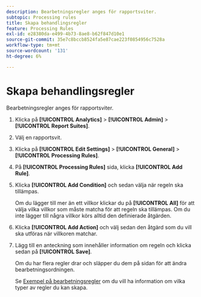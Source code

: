```yaml
---
description: Bearbetningsregler anges för rapportsviter.
subtopic: Processing rules
title: Skapa behandlingsregler
feature: Processing Rules
exl-id: e28380da-e499-4b73-8ae8-b62f847d10e1
source-git-commit: 35e7c8bccb8524fa5e87cae223f0854956c7528a
workflow-type: tm+mt
source-wordcount: '131'
ht-degree: 6%

---
```


# Skapa behandlingsregler

Bearbetningsregler anges för rapportsviter.

1. Klicka på **[!UICONTROL Analytics]** > **[!UICONTROL Admin]** > **[!UICONTROL Report Suites]**.
1. Välj en rapportsvit.
1. Klicka på **[!UICONTROL Edit Settings]** > **[!UICONTROL General]** > **[!UICONTROL Processing Rules]**.
1. På **[!UICONTROL Processing Rules]** sida, klicka **[!UICONTROL Add Rule]**.
1. Klicka **[!UICONTROL Add Condition]** och sedan välja när regeln ska tillämpas.

   Om du lägger till mer än ett villkor klickar du på **[!UICONTROL All]** för att välja vilka villkor som måste matcha för att regeln ska tillämpas. Om du inte lägger till några villkor körs alltid den definierade åtgärden.

1. Klicka **[!UICONTROL Add Action]** och välj sedan den åtgärd som du vill ska utföras när villkoren matchar.
1. Lägg till en anteckning som innehåller information om regeln och klicka sedan på **[!UICONTROL Save]**.

   Om du har flera regler drar och släpper du dem på sidan för att ändra bearbetningsordningen.

   Se [Exempel på bearbetningsregler](/help/admin/admin/c-manage-report-suites/c-edit-report-suites/general/c-processing-rules/processing-rules-examples/processing-rules-examples.md) om du vill ha information om vilka typer av regler du kan skapa.
